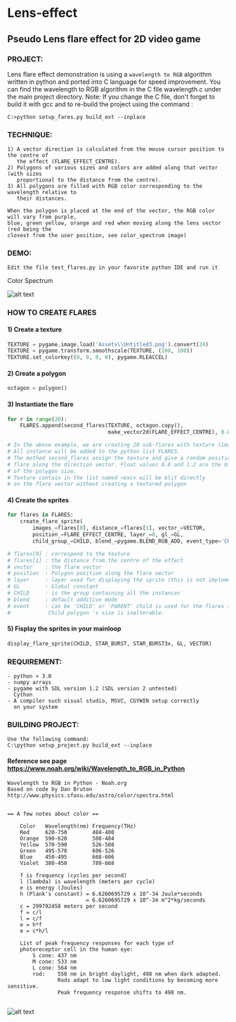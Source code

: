 # Lens-effect

## Pseudo Lens flare effect for 2D video game

### PROJECT:

Lens flare effect demonstration is using a `wavelength to RGB` algorithm
written in python and ported into C language for speed improvement.
You can find the wavelength to RGB algorithm in the C file wavelength.c under the main
project directory.
Note:
    If you change the C file, don't forget to build it with gcc and to re-build the project
    using the command : 

```DOS
C:>python setup_fares.py build_ext --inplace
```

### TECHNIQUE:
```
1) A vector direction is calculated from the mouse cursor position to the centre of
   the effect (FLARE_EFFECT_CENTRE). 
2) Polygons of various sizes and colors are added along that vector (with sizes 
   proportional to the distance from the centre).
3) All polygons are filled with RGB color corresponding to the wavelength relative to
   their distances.
   
When the polygon is placed at the end of the vector, the RGB color will vary from purple,
blue, green yellow, orange and red when moving along the lens vector (red being the
closest from the user position, see color_spectrum image)
```

### DEMO: 
```
Edit the file test_flares.py in your favorite python IDE and run it
```

Color Spectrum

![alt text](https://github.com/yoyoberenguer/lens-effect/blob/master/color_spectrum.png) 

### HOW TO CREATE FLARES

#### 1) Create a texture
```python
TEXTURE = pygame.image.load('Assets\\Untitled3.png').convert(24)
TEXTURE = pygame.transform.smoothscale(TEXTURE, (100, 100))
TEXTURE.set_colorkey((0, 0, 0, 0), pygame.RLEACCEL) 
```

#### 2) Create a polygon
```python
octagon = polygon()
```
#### 3) Instantiate the flare
``` python
for r in range(20):
    FLARES.append(second_flares(TEXTURE, octagon.copy(),
                                make_vector2d(FLARE_EFFECT_CENTRE), 0.8, 1.2, exc))

# In the above example, we are creating 20 sub-flares with texture (image Untitled3.png)
# All instance will be added to the python list FLARES.
# The method second_flares assign the texture and give a random position to the
# flare along the direction vector. Float values 0.8 and 1.2 are the minimum and maximum
# of the polygon size.
# Texture contain in the list named <exc> will be blit directly
# on the flare vector without creating a textured polygon
```
#### 4) Create the sprites
```python
for flares in FLARES:
    create_flare_sprite(
        images_=flares[0], distance_=flares[1], vector_=VECTOR,
        position_=FLARE_EFFECT_CENTRE, layer_=0, gl_=GL,
        child_group_=CHILD, blend_=pygame.BLEND_RGB_ADD, event_type='CHILD', delete_=False)

# flares[0] : correspond to the texture 
# flares[1] : the distance from the centre of the effect
# vector    : the flare vector
# position  : Polygon position along the flare vector
# layer     : layer used for displaying the sprite (this is not implemented yet)
# GL        : Global constant 
# CHILD     : is the group containing all the instances
# blend     : default additive mode 
# event     : can be 'CHILD' or 'PARENT' child is used for the flares (polygons)
#            Child polygon 's size is inalterable. 
```
#### 5) Fisplay the sprites in your mainloop
```python
display_flare_sprite(CHILD, STAR_BURST, STAR_BURST3x, GL, VECTOR)
```

### REQUIREMENT:
```
- python > 3.0
- numpy arrays
- pygame with SDL version 1.2 (SDL version 2 untested)
  Cython
- A compiler such visual studio, MSVC, CGYWIN setup correctly
  on your system
```

### BUILDING PROJECT:
```
Use the following command:
C:\python setup_project.py build_ext --inplace
```

#### Reference see page https://www.noah.org/wiki/Wavelength_to_RGB_in_Python

```
Wavelength to RGB in Python - Noah.org
Based on code by Dan Bruton
http://www.physics.sfasu.edu/astro/color/spectra.html


== A few notes about color ==

    Color   Wavelength(nm) Frequency(THz)
    Red     620-750        484-400
    Orange  590-620        508-484
    Yellow  570-590        526-508
    Green   495-570        606-526
    Blue    450-495        668-606
    Violet  380-450        789-668

    f is frequency (cycles per second)
    l (lambda) is wavelength (meters per cycle)
    e is energy (Joules)
    h (Plank's constant) = 6.6260695729 x 10^-34 Joule*seconds
                         = 6.6260695729 x 10^-34 m^2*kg/seconds
    c = 299792458 meters per second
    f = c/l
    l = c/f
    e = h*f
    e = c*h/l

    List of peak frequency responses for each type of 
    photoreceptor cell in the human eye:
        S cone: 437 nm
        M cone: 533 nm
        L cone: 564 nm
        rod:    550 nm in bright daylight, 498 nm when dark adapted. 
                Rods adapt to low light conditions by becoming more sensitive.
                Peak frequency response shifts to 498 nm.


```


![alt text](https://github.com/yoyoberenguer/lens-effect/blob/master/LensFlare.gif) 

